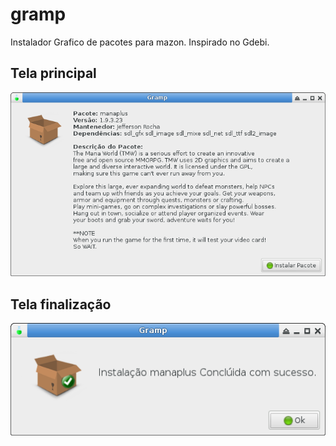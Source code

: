# gramp
Instalador Grafico de pacotes para mazon. Inspirado no Gdebi.

## Tela principal
![Principal](https://raw.githubusercontent.com/mazonos/gramp/master/Captura%20de%20tela_2019-05-29_01-49-25.png)

## Tela finalização
![Finalizacao](https://raw.githubusercontent.com/mazonos/gramp/master/Captura%20de%20tela_2019-05-29_01-53-19.png)
